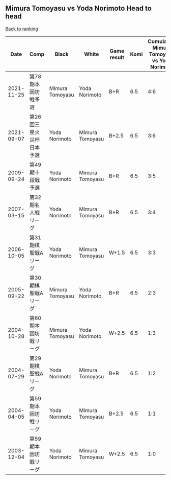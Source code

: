 ## Mimura Tomoyasu vs Yoda Norimoto Head to head

[Back to ranking](../../index.md)




| **Date** | **Comp** | **Black** | **White** | **Game result** | **Komi** | **Cumulative Mimura Tomoyasu vs Yoda Norimoto** | **Mimura Tomoyasu streak** | **Yoda Norimoto streak** | 
| --- | --- | --- | --- | --- | --- | --- | --- | --- |
| 2021-11-25 | 第78期本因坊戦予選 | Mimura Tomoyasu | Yoda Norimoto | B+R | 6.5 | 4:6 | 1 | 0 | 
| 2021-09-07 | 第26回三星火災杯日本予選 | Yoda Norimoto | Mimura Tomoyasu | B+2.5 | 6.5 | 3:6 | 0 | 3 | 
| 2009-09-24 | 第49期十段戦予選 | Yoda Norimoto | Mimura Tomoyasu | B+R | 6.5 | 3:5 | 0 | 2 | 
| 2007-03-15 | 第32期名人戦リーグ | Yoda Norimoto | Mimura Tomoyasu | B+R | 6.5 | 3:4 | 0 | 1 | 
| 2006-10-05 | 第31期棋聖戦Aリーグ | Yoda Norimoto | Mimura Tomoyasu | W+1.5 | 6.5 | 3:3 | 2 | 0 | 
| 2005-09-22 | 第30期棋聖戦Aリーグ | Mimura Tomoyasu | Yoda Norimoto | B+R | 6.5 | 2:3 | 1 | 0 | 
| 2004-10-28 | 第60期本因坊戦リーグ | Mimura Tomoyasu | Yoda Norimoto | W+2.5 | 6.5 | 1:3 | 0 | 3 | 
| 2004-07-29 | 第29期棋聖戦Aリーグ | Yoda Norimoto | Mimura Tomoyasu | B+R | 6.5 | 1:2 | 0 | 2 | 
| 2004-04-05 | 第59期本因坊戦リーグ | Yoda Norimoto | Mimura Tomoyasu | B+2.5 | 6.5 | 1:1 | 0 | 1 | 
| 2003-12-04 | 第59期本因坊戦リーグ | Yoda Norimoto | Mimura Tomoyasu | W+2.5 | 6.5 | 1:0 | 1 | 0 |





